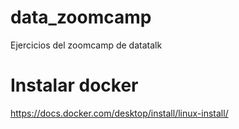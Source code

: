 # data_zoomcamp
Ejercicios del zoomcamp de datatalk 

# Instalar docker  
https://docs.docker.com/desktop/install/linux-install/
